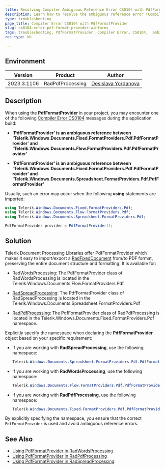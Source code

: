 ```yaml
---
title: Resolving Compiler Ambiguous Reference Error CS0104 with PdfFormatProvider 
description: Learn how to resolve the ambiguous reference error (Compiler Error CS0104) when using PdfFormatProvider.
type: troubleshooting
page_title: Compiler Error CS0104 with PdfFormatProvider
slug: cs0104-error-pdf-format-provider-winforms
tags: troubleshooting, PdfFormatProvider, Compiler Error, CS0104,  ambiguous, reference
res_type: kb

---
```


## Environment

| Version | Product | Author |
| --- | --- | ---- |
| 2023.3.1106 | RadPdfProcessing |[Desislava Yordanova](https://www.telerik.com/blogs/author/desislava-yordanova)|

## Description
When using the **PdfFormatProvider** in your project, you may encounter one of the following [Compiler Error CS0104](https://learn.microsoft.com/en-us/dotnet/csharp/misc/cs0104?f1url=%3FappId%3Droslyn%26k%3Dk(CS0104)) messages during the application build:

- **'PdfFormatProvider' is an ambiguous reference between 'Telerik.Windows.Documents.Fixed.FormatProviders.Pdf.PdfFormatProvider' and 'Telerik.Windows.Documents.Flow.FormatProviders.Pdf.PdfFormatProvider'**

- **'PdfFormatProvider' is an ambiguous reference between 'Telerik.Windows.Documents.Fixed.FormatProviders.Pdf.PdfFormatProvider' and 'Telerik.Windows.Documents.Spreadsheet.FormatProviders.Pdf.PdfFormatProvider'**

Usually, such an error may occur when the following **using** statements are imported:

```csharp
using Telerik.Windows.Documents.Fixed.FormatProviders.Pdf;
using Telerik.Windows.Documents.Flow.FormatProviders.Pdf;
using Telerik.Windows.Documents.Spreadsheet.FormatProviders.Pdf;

PdfFormatProvider provider = PdfFormatProvider();
   ```
## Solution

Telerik Document Processing Libraries offer PdfFormatProvider which makes it easy to import/export a [RadFixedDocument](https://docs.telerik.com/devtools/document-processing/libraries/radpdfprocessing/model/radfixeddocument) from/to PDF format, preserving the entire document structure and formatting. It is available for: 

* [RadWordsProcessing](https://docs.telerik.com/devtools/document-processing/libraries/radwordsprocessing/formats-and-conversion/pdf/pdfformatprovider): The PdfFormatProvider class of RadWordsProcessing is located in the Telerik.Windows.Documents.Flow.FormatProviders.Pdf.

* [RadSpreadProcessing](https://docs.telerik.com/devtools/document-processing/libraries/radspreadprocessing/formats-and-conversion/pdf/pdfformatprovider): The PdfFormatProvider class of RadSpreadProcessing is located in the Telerik.Windows.Documents.Spreadsheet.FormatProviders.Pdf

* [RadPdfProcessing](https://docs.telerik.com/devtools/document-processing/libraries/radpdfprocessing/formats-and-conversion/pdf/pdfformatprovider/pdfformatprovider): The PdfFormatProvider class of RadPdfProcessing is located in the Telerik.Windows.Documents.Fixed.FormatProviders.Pdf namespace.

Explicitly specify the namespace when declaring the **PdfFormatProvider** object based on your specific requirement:
   - If you are working with **RadSpreadProcessing**, use the following namespace:
     ```csharp
     Telerik.Windows.Documents.Spreadsheet.FormatProviders.Pdf.PdfFormatProvider provider = new Telerik.Windows.Documents.Spreadsheet.FormatProviders.Pdf.PdfFormatProvider();
     ```
   - If you are working with **RadWordsProcessing**, use the following namespace:
     ```csharp
     Telerik.Windows.Documents.Flow.FormatProviders.Pdf.PdfFormatProvider provider = new Telerik.Windows.Documents.Flow.FormatProviders.Pdf.PdfFormatProvider();
     ```
   - If you are working with **RadPdfProcessing**, use the following namespace:
     ```csharp
     Telerik.Windows.Documents.Fixed.FormatProviders.Pdf.PdfFormatProvider provider = new Telerik.Windows.Documents.Fixed.FormatProviders.Pdf.PdfFormatProvider();
     ```

By explicitly specifying the namespace, you ensure that the correct `PdfFormatProvider` is used and avoid ambiguous reference errors.

## See Also
* [Using PdfFormatProvider in RadWordsProcessing](https://docs.telerik.com/devtools/document-processing/libraries/radwordsprocessing/formats-and-conversion/pdf/pdfformatprovider) 
* [Using PdfFormatProvider in RadPdfProcessing](https://docs.telerik.com/devtools/document-processing/libraries/radpdfprocessing/formats-and-conversion/pdf/pdfformatprovider/pdfformatprovider)
* [Using PdfFormatProvider in RadSpreadProcessing](https://docs.telerik.com/devtools/document-processing/libraries/radspreadprocessing/formats-and-conversion/pdf/pdfformatprovider) 
